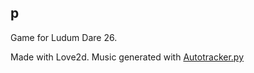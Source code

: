 p
----
Game for Ludum Dare 26.

Made with Love2d. Music generated with [Autotracker.py](https://github.com/wibblymat/ld24/blob/master/autotracker.py)

